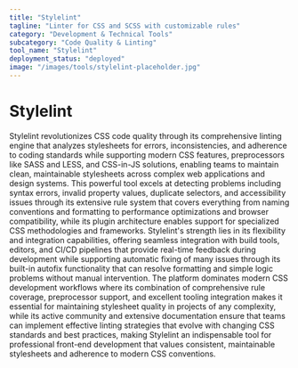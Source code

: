```yaml
---
title: "Stylelint"
tagline: "Linter for CSS and SCSS with customizable rules"
category: "Development & Technical Tools"
subcategory: "Code Quality & Linting"
tool_name: "Stylelint"
deployment_status: "deployed"
image: "/images/tools/stylelint-placeholder.jpg"
---
```


# Stylelint

Stylelint revolutionizes CSS code quality through its comprehensive linting engine that analyzes stylesheets for errors, inconsistencies, and adherence to coding standards while supporting modern CSS features, preprocessors like SASS and LESS, and CSS-in-JS solutions, enabling teams to maintain clean, maintainable stylesheets across complex web applications and design systems. This powerful tool excels at detecting problems including syntax errors, invalid property values, duplicate selectors, and accessibility issues through its extensive rule system that covers everything from naming conventions and formatting to performance optimizations and browser compatibility, while its plugin architecture enables support for specialized CSS methodologies and frameworks. Stylelint's strength lies in its flexibility and integration capabilities, offering seamless integration with build tools, editors, and CI/CD pipelines that provide real-time feedback during development while supporting automatic fixing of many issues through its built-in autofix functionality that can resolve formatting and simple logic problems without manual intervention. The platform dominates modern CSS development workflows where its combination of comprehensive rule coverage, preprocessor support, and excellent tooling integration makes it essential for maintaining stylesheet quality in projects of any complexity, while its active community and extensive documentation ensure that teams can implement effective linting strategies that evolve with changing CSS standards and best practices, making Stylelint an indispensable tool for professional front-end development that values consistent, maintainable stylesheets and adherence to modern CSS conventions.